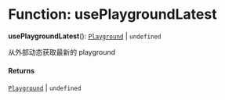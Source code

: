 # Function: usePlaygroundLatest

**usePlaygroundLatest**(): [`Playground`](/en/auto-docs/free-layout-editor/classes/Playground.md) | `undefined`

从外部动态获取最新的 playground

#### Returns

[`Playground`](/en/auto-docs/free-layout-editor/classes/Playground.md) | `undefined`
